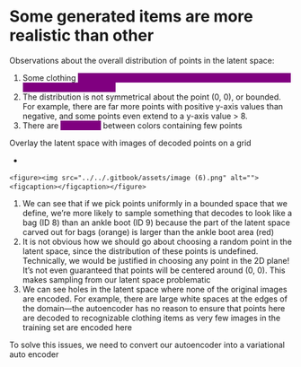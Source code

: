 # Some generated items are more realistic than other

Observations about the overall distribution of points in the latent space:

1. Some clothing <mark style="color:purple;background-color:purple;">**items are represented over a very small area and others over a much larger area.**</mark>
2. The distribution is not symmetrical about the point (0, 0), or bounded. For example, there are far more points with positive y-axis values than negative, and some points even extend to a y-axis value > 8.
3. There are <mark style="color:purple;background-color:purple;">**large gaps**</mark> between colors containing few points

Overlay the latent space with images of decoded points on a grid

*

    <figure><img src="../../.gitbook/assets/image (6).png" alt=""><figcaption></figcaption></figure>

1. We can see that if we pick points uniformly in a bounded space that we define, we’re more likely to sample something that decodes to look like a bag (ID 8) than an ankle boot (ID 9) because the part of the latent space carved out for bags (orange) is larger than the ankle boot area (red)
2. It is not obvious how we should go about choosing a random point in the latent space, since the distribution of these points is undefined. Technically, we would be justified in choosing any point in the 2D plane! It’s not even guaranteed that points will be centered around (0, 0). This makes sampling from our latent space problematic
3. We can see holes in the latent space where none of the original images are encoded. For example, there are large white spaces at the edges of the domain—the autoencoder has no reason to ensure that points here are decoded to recognizable clothing items as very few images in the training set are encoded here

To solve this issues, we need to convert our autoencoder into a variational auto encoder
